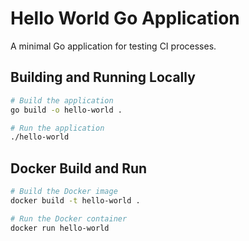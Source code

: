 # Hello World Go Application

A minimal Go application for testing CI processes.

## Building and Running Locally

```bash
# Build the application
go build -o hello-world .

# Run the application
./hello-world
```

## Docker Build and Run

```bash
# Build the Docker image
docker build -t hello-world .

# Run the Docker container
docker run hello-world
```

